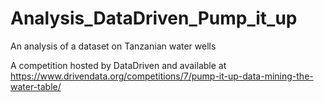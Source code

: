 # Analysis_DataDriven_Pump_it_up
An analysis of a dataset on Tanzanian water wells

A competition hosted by DataDriven and available at https://www.drivendata.org/competitions/7/pump-it-up-data-mining-the-water-table/
